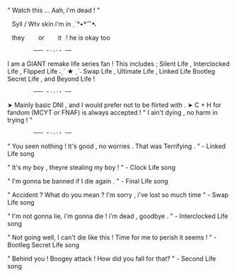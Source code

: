 " Watch this ... Aah, i'm dead ! "

⠀Syll / Wtv skin i'm in ˏˋ°•*⁀➷

⠀they⠀⠀⠀or⠀⠀⠀it⠀! he  is  okay  too
          
           ⠀─── ⋆⋅☆⋅⋆ ──

I am a GIANT remake life series fan ! This includes ;
Silent Life , Interclocked Life , Flipped Life ˗ˏˋ ★ ˎˊ˗
Swap Life , Ultimate Life , Linked Life
Bootleg Secret Life , and Beyond Life !

           ⠀─── ⋆⋅☆⋅⋆ ──

➤  Mainly basic DNI , and I would prefer not to be flirted with .
➤  C + H for fandom (MCYT or FNAF) is always accepted !
" I ain't dying , no harm in trying ! "

           ⠀─── ⋆⋅☆⋅⋆ ──

" You seen nothing ! It's good , no worries . That was Terrifying . " - Linked Life song

" It's my boy , theyre stealing my boy ! " - Clock Life song

" I'm gonna be banned if I die again . " - Final Life song

" Accident ? What do you mean ? I'm sorry , i've lost so much time " - Swap Life song

" I'm not gonna lie, i'm gonna die ! i'm dead , goodbye . " - Interclocked Life song

" Not going well, I can't die like this ! Time for me to perish it seems ! " - Bootleg Secret Life song

" Behind you ! Boogey attack ! How did you fall for that? " - Second Life song
